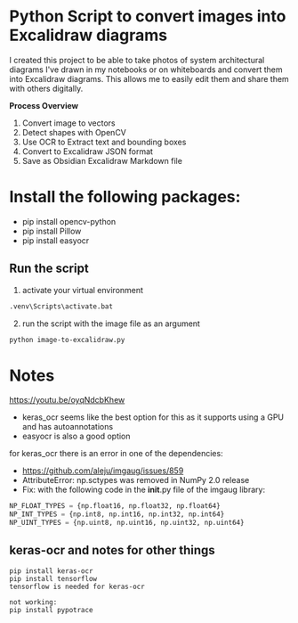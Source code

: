 
# Python Script to convert images into Excalidraw diagrams

I created this project to be able to take photos of system architectural diagrams I've drawn in my notebooks or on whiteboards and convert them into Excalidraw diagrams. This allows me to easily edit them and share them with others digitally.

**Process Overview**
1. Convert image to vectors
2. Detect shapes with OpenCV
3. Use OCR to Extract text and bounding boxes
4. Convert to Excalidraw JSON format
5. Save as Obsidian Excalidraw Markdown file

# Install the following packages:
- pip install opencv-python
- pip install Pillow
- pip install easyocr

## Run the script
1. activate your virtual environment
```bash
.venv\Scripts\activate.bat
```
2. run the script with the image file as an argument
```bash
python image-to-excalidraw.py
``` 

# Notes
https://youtu.be/oyqNdcbKhew
- keras_ocr seems like the best option for this as it supports using a GPU and has autoannotations 
- easyocr is also a good option

for keras_ocr there is an error in one of the dependencies: 
- https://github.com/aleju/imgaug/issues/859
- AttributeError: np.sctypes was removed in NumPy 2.0 release
- Fix: with the following code in the __init__.py file of the imgaug library:

```python
NP_FLOAT_TYPES = {np.float16, np.float32, np.float64}
NP_INT_TYPES = {np.int8, np.int16, np.int32, np.int64}
NP_UINT_TYPES = {np.uint8, np.uint16, np.uint32, np.uint64}
```


## keras-ocr and notes for other things
```
pip install keras-ocr
pip install tensorflow
tensorflow is needed for keras-ocr

not working:
pip install pypotrace
```
